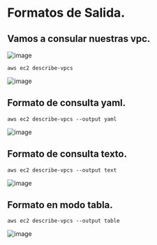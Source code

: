 # Formatos de Salida.
## Vamos a consular nuestras vpc.
![image](https://github.com/julianzanetti/AWS-Udemy/assets/134458575/4f9b5939-cc74-4d0a-b5d0-ca2c2efc1c69)
```
aws ec2 describe-vpcs
```
![image](https://github.com/julianzanetti/AWS-Udemy/assets/134458575/6fb1792c-b696-4ff3-9f71-7fff6a2c1863)

## Formato de consulta yaml.
```
aws ec2 describe-vpcs --output yaml
```
![image](https://github.com/julianzanetti/AWS-Udemy/assets/134458575/e9fdee42-e9a5-481b-9598-77fe653cfd42)

## Formato de consulta texto.
```
aws ec2 describe-vpcs --output text
```
![image](https://github.com/julianzanetti/AWS-Udemy/assets/134458575/86c1f224-c762-40bc-8c1c-d515ed29dea6)

## Formato en modo tabla.
```
aws ec2 describe-vpcs --output table
```
![image](https://github.com/julianzanetti/AWS-Udemy/assets/134458575/04763872-18c8-4347-8e9b-86564aad9598)
